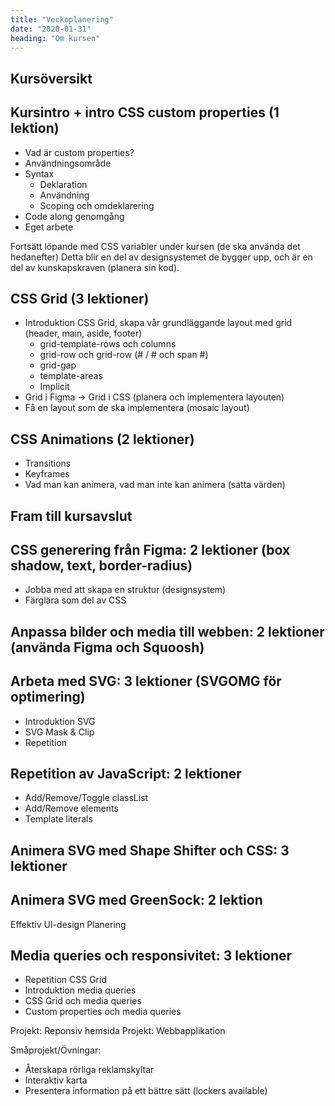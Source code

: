 ```yaml
---
title: "Veckoplanering"
date: "2020-01-31"
heading: "Om kursen"
---
```


## Kursöversikt

## Kursintro + intro CSS custom properties (1 lektion)

- Vad är custom properties?
- Användningsområde
- Syntax
  - Deklaration
  - Användning
  - Scoping och omdeklarering
- Code along genomgång
- Eget arbete

Fortsätt löpande med CSS variabler under kursen (de ska använda det hedanefter)
Detta blir en del av designsystemet de bygger upp, och är en del av kunskapskraven (planera sin kod).

## CSS Grid (3 lektioner)

- Introduktion CSS Grid, skapa vår grundläggande layout med grid (header, main, aside, footer)
  - grid-template-rows och columns
  - grid-row och grid-row (# / # och span #)
  - grid-gap
  - template-areas
  - Implicit
- Grid i Figma -> Grid i CSS (planera och implementera layouten)
- Få en layout som de ska implementera (mosaic layout)

## CSS Animations (2 lektioner)

- Transitions
- Keyframes
- Vad man kan animera, vad man inte kan animera (satta värden)

## Fram till kursavslut

## CSS generering från Figma: 2 lektioner (box shadow, text, border-radius)

- Jobba med att skapa en struktur (designsystem)
- Färglära som del av CSS

## Anpassa bilder och media till webben: 2 lektioner (använda Figma och Squoosh)

## Arbeta med SVG: 3 lektioner (SVGOMG för optimering)

- Introduktion SVG
- SVG Mask & Clip
- Repetition

## Repetition av JavaScript: 2 lektioner

- Add/Remove/Toggle classList
- Add/Remove elements
- Template literals

## Animera SVG med Shape Shifter och CSS: 3 lektioner

## Animera SVG med GreenSock: 2 lektion

Effektiv UI-design
Planering

## Media queries och responsivitet: 3 lektioner

- Repetition CSS Grid
- Introduktion media queries
- CSS Grid och media queries
- Custom properties och media queries

Projekt: Reponsiv hemsida
Projekt: Webbapplikation

Småprojekt/Övningar:

- Återskapa rörliga reklamskyltar
- Interaktiv karta
- Presentera information på ett bättre sätt (lockers available)
